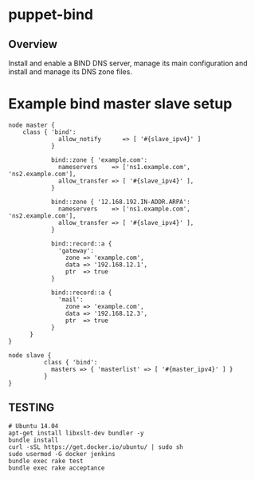 # puppet-bind

## Overview
  
Install and enable a BIND DNS server, manage its main configuration and install
and manage its DNS zone files.

# Example bind master slave setup

```puppet
node master {
	class { 'bind': 
	          allow_notify      => [ '#{slave_ipv4}' ] 
	        }
	        
	        bind::zone { 'example.com':
	          nameservers    => ['ns1.example.com', 'ns2.example.com'],
	          allow_transfer => [ '#{slave_ipv4}' ],
	        }
	  
	        bind::zone { '12.168.192.IN-ADDR.ARPA':
	          nameservers    => ['ns1.example.com', 'ns2.example.com'],
	          allow_transfer => [ '#{slave_ipv4}' ],
	        }
	        
	        bind::record::a {
	          'gateway':
	            zone => 'example.com',
	            data => '192.168.12.1',
	            ptr  => true
	        }
	        
	        bind::record::a {
	          'mail':
	            zone => 'example.com',
	            data => '192.168.12.3',
	            ptr  => true
	        }
	  }
}

node slave {
          class { 'bind': 
            masters => { 'masterlist' => [ '#{master_ipv4}' ] }
          }
}
```


## TESTING

    # Ubuntu 14.04
    apt-get install libxslt-dev bundler -y
    bundle install
    curl -sSL https://get.docker.io/ubuntu/ | sudo sh
    sudo usermod -G docker jenkins
    bundle exec rake test
    bundle exec rake acceptance
    
